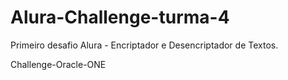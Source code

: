 # Alura-Challenge-turma-4
Primeiro desafio Alura - Encriptador e Desencriptador de Textos.


Challenge-Oracle-ONE

